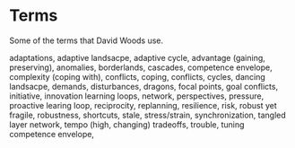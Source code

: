 # Terms

Some of the terms that David Woods use.


adaptations,
adaptive landsacpe,
adaptive cycle,
advantage (gaining, preserving),
anomalies,
borderlands,
cascades,
competence envelope,
complexity (coping with),
conflicts,
coping,
conflicts,
cycles,
dancing landsacpe,
demands,
disturbances,
dragons,
focal points,
goal conflicts,
initiative,
innovation
learning loops,
network,
perspectives,
pressure,
proactive learing loop,
reciprocity,
replanning,
resilience,
risk,
robust yet fragile,
robustness,
shortcuts,
stale,
stress/strain,
synchronization,
tangled layer network,
tempo (high, changing)
tradeoffs,
trouble,
tuning competence envelope,
